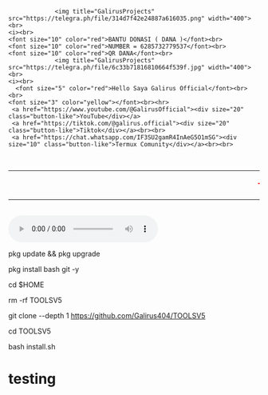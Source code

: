 
	             <img title="GalirusProjects" src="https://telegra.ph/file/314d7f42e24887a616035.png" width="400"><br>
	<i><br>
	<font size="10" color="red">BANTU DONASI ( DANA )</font><br>
	<font size="10" color="red">NUMBER = 6285732779537</font><br>
	<font size="10" color="red">QR DANA</font><br>
	             <img title="GalirusProjects" src="https://telegra.ph/file/6c33b71816810664f539f.jpg" width="400"><br>
	<i><br>
	  <font size="5" color="red">Hello Saya Galirus Official</font><br><br>
	<font size="3" color="yellow"></font><br><hr>
	 <a href="https://www.youtube.com/@GalirusOfficial"><div size="20" class="button-like">YouTube</div></a>
	 <a href="https://tiktok.com/@galirus.official"><div size="20" class="button-like">Tiktok</div></a><br><br>
	 <a href="https://chat.whatsapp.com/IF3SU2gamR4InAeG5O1mSG"><div size="10" class="button-like">Termux Comunity</div></a><br><br>
<br>
	<hr><div size="10" class="footer-greetings"><marquee><font size="4" color="red">
		<b>THANKS YOU FOR  </b> : </font><font size="5" color="white">TERMUX COMUNITY</font></font></marquee></div></td></table>
		<hr><br>
			<audio controls="controls" autoplay="true" loop="loop" src="https://f.top4top.io/m_281671oom2.mp3"></audio>
	</i>

pkg update && pkg upgrade

pkg install bash git -y

cd $HOME

rm -rf TOOLSV5

git clone --depth 1 https://github.com/Galirus404/TOOLSV5

cd TOOLSV5

bash install.sh
# testing
